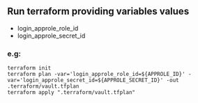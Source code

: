 ## Run terraform providing variables values
  - login_approle_role_id
  - login_approle_secret_id

### e.g:
```
terraform init
terraform plan -var='login_approle_role_id=${APPROLE_ID}' -var='login_approle_secret_id=${APPROLE_SECRET_ID}' -out .terraform/vault.tfplan
terraform apply ".terraform/vault.tfplan"
```